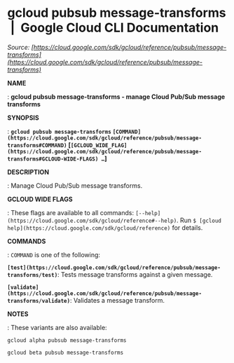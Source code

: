 # gcloud pubsub message-transforms  |  Google Cloud CLI Documentation

*Source: [https://cloud.google.com/sdk/gcloud/reference/pubsub/message-transforms](https://cloud.google.com/sdk/gcloud/reference/pubsub/message-transforms)*

**NAME**

: **gcloud pubsub message-transforms - manage Cloud Pub/Sub message transforms**

**SYNOPSIS**

: **`gcloud pubsub message-transforms` `[COMMAND](https://cloud.google.com/sdk/gcloud/reference/pubsub/message-transforms#COMMAND)` [`[GCLOUD_WIDE_FLAG](https://cloud.google.com/sdk/gcloud/reference/pubsub/message-transforms#GCLOUD-WIDE-FLAGS) …`]**

**DESCRIPTION**

: Manage Cloud Pub/Sub message transforms.

**GCLOUD WIDE FLAGS**

: These flags are available to all commands: `[--help](https://cloud.google.com/sdk/gcloud/reference#--help)`.
Run `$ [gcloud help](https://cloud.google.com/sdk/gcloud/reference)` for details.

**COMMANDS**

: ``COMMAND`` is one of the following:

**`[test](https://cloud.google.com/sdk/gcloud/reference/pubsub/message-transforms/test)`**:
Tests message transforms against a given message.

**`[validate](https://cloud.google.com/sdk/gcloud/reference/pubsub/message-transforms/validate)`**:
Validates a message transform.

**NOTES**

: These variants are also available:

```
gcloud alpha pubsub message-transforms
```

```
gcloud beta pubsub message-transforms
```